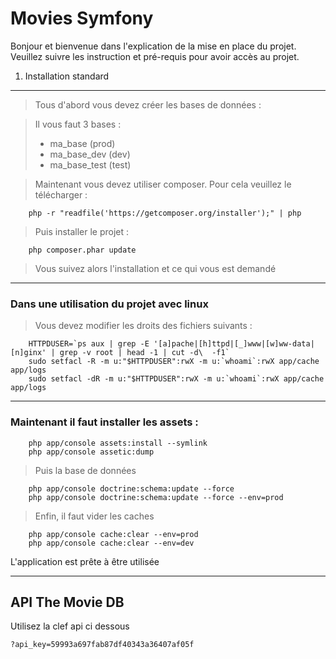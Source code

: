 Movies Symfony
========================

Bonjour et bienvenue dans l'explication de la mise en place du projet. Veuillez suivre les instruction et pré-requis pour avoir accès au projet.

1) Installation standard
----------------------------------

>Tous d'abord vous devez créer les bases de données :

>Il vous faut 3 bases :
>* ma_base (prod)
>* ma_base_dev (dev)
>* ma_base_test (test)

>Maintenant vous devez utiliser composer. Pour cela veuillez le télécharger :

```shell
    php -r "readfile('https://getcomposer.org/installer');" | php 
```

>Puis installer le projet :

```shell
    php composer.phar update
```

>Vous suivez alors l'installation et ce qui vous est demandé

***

### Dans une utilisation du projet avec linux
>Vous devez modifier les droits des fichiers suivants :

```shell
    HTTPDUSER=`ps aux | grep -E '[a]pache|[h]ttpd|[_]www|[w]ww-data|[n]ginx' | grep -v root | head -1 | cut -d\  -f1`
    sudo setfacl -R -m u:"$HTTPDUSER":rwX -m u:`whoami`:rwX app/cache app/logs
    sudo setfacl -dR -m u:"$HTTPDUSER":rwX -m u:`whoami`:rwX app/cache app/logs
```

***

### Maintenant il faut installer les assets :

```shell
    php app/console assets:install --symlink
    php app/console assetic:dump
```

>Puis la base de données

```shell
    php app/console doctrine:schema:update --force
    php app/console doctrine:schema:update --force --env=prod
```

>Enfin, il faut vider les caches

```shell
    php app/console cache:clear --env=prod
    php app/console cache:clear --env=dev
```

L'application est prête à être utilisée

**********

## API The Movie DB

Utilisez la clef api ci dessous

```shell
?api_key=59993a697fab87df40343a36407af05f
```